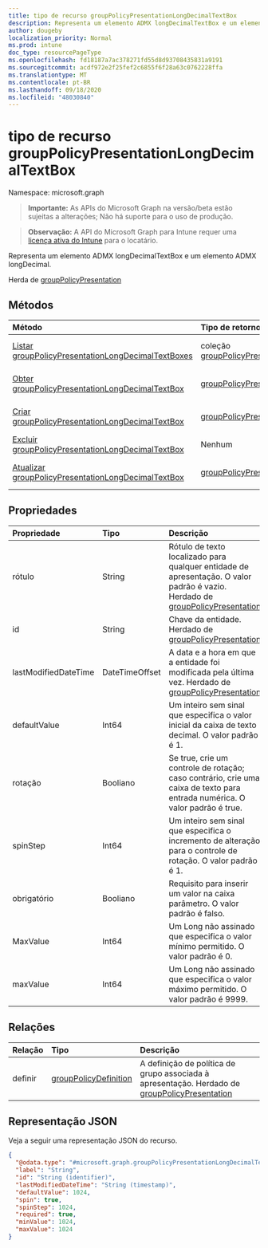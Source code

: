 ```yaml
---
title: tipo de recurso groupPolicyPresentationLongDecimalTextBox
description: Representa um elemento ADMX longDecimalTextBox e um elemento ADMX longDecimal.
author: dougeby
localization_priority: Normal
ms.prod: intune
doc_type: resourcePageType
ms.openlocfilehash: fd18187a7ac378271fd55d8d93708435831a9191
ms.sourcegitcommit: acdf972e2f25fef2c6855f6f28a63c0762228ffa
ms.translationtype: MT
ms.contentlocale: pt-BR
ms.lasthandoff: 09/18/2020
ms.locfileid: "48030840"
---
```

# <a name="grouppolicypresentationlongdecimaltextbox-resource-type"></a>tipo de recurso groupPolicyPresentationLongDecimalTextBox

Namespace: microsoft.graph

> **Importante:** As APIs do Microsoft Graph na versão/beta estão sujeitas a alterações; Não há suporte para o uso de produção.

> **Observação:** A API do Microsoft Graph para Intune requer uma [licença ativa do Intune](https://go.microsoft.com/fwlink/?linkid=839381) para o locatário.

Representa um elemento ADMX longDecimalTextBox e um elemento ADMX longDecimal.


Herda de [groupPolicyPresentation](../resources/intune-grouppolicy-grouppolicypresentation.md)

## <a name="methods"></a>Métodos
|Método|Tipo de retorno|Descrição|
|:---|:---|:---|
|[Listar groupPolicyPresentationLongDecimalTextBoxes](../api/intune-grouppolicy-grouppolicypresentationlongdecimaltextbox-list.md)|coleção [groupPolicyPresentationLongDecimalTextBox](../resources/intune-grouppolicy-grouppolicypresentationlongdecimaltextbox.md)|Listar Propriedades e relações dos objetos [groupPolicyPresentationLongDecimalTextBox](../resources/intune-grouppolicy-grouppolicypresentationlongdecimaltextbox.md) .|
|[Obter groupPolicyPresentationLongDecimalTextBox](../api/intune-grouppolicy-grouppolicypresentationlongdecimaltextbox-get.md)|[groupPolicyPresentationLongDecimalTextBox](../resources/intune-grouppolicy-grouppolicypresentationlongdecimaltextbox.md)|Leia as propriedades e as relações do objeto [groupPolicyPresentationLongDecimalTextBox](../resources/intune-grouppolicy-grouppolicypresentationlongdecimaltextbox.md) .|
|[Criar groupPolicyPresentationLongDecimalTextBox](../api/intune-grouppolicy-grouppolicypresentationlongdecimaltextbox-create.md)|[groupPolicyPresentationLongDecimalTextBox](../resources/intune-grouppolicy-grouppolicypresentationlongdecimaltextbox.md)|Criar um novo objeto [groupPolicyPresentationLongDecimalTextBox](../resources/intune-grouppolicy-grouppolicypresentationlongdecimaltextbox.md) .|
|[Excluir groupPolicyPresentationLongDecimalTextBox](../api/intune-grouppolicy-grouppolicypresentationlongdecimaltextbox-delete.md)|Nenhum|Exclui [groupPolicyPresentationLongDecimalTextBox](../resources/intune-grouppolicy-grouppolicypresentationlongdecimaltextbox.md).|
|[Atualizar groupPolicyPresentationLongDecimalTextBox](../api/intune-grouppolicy-grouppolicypresentationlongdecimaltextbox-update.md)|[groupPolicyPresentationLongDecimalTextBox](../resources/intune-grouppolicy-grouppolicypresentationlongdecimaltextbox.md)|Atualiza as propriedades de um objeto [groupPolicyPresentationLongDecimalTextBox](../resources/intune-grouppolicy-grouppolicypresentationlongdecimaltextbox.md) .|

## <a name="properties"></a>Propriedades
|Propriedade|Tipo|Descrição|
|:---|:---|:---|
|rótulo|String|Rótulo de texto localizado para qualquer entidade de apresentação. O valor padrão é vazio. Herdado de [groupPolicyPresentation](../resources/intune-grouppolicy-grouppolicypresentation.md)|
|id|String|Chave da entidade. Herdado de [groupPolicyPresentation](../resources/intune-grouppolicy-grouppolicypresentation.md)|
|lastModifiedDateTime|DateTimeOffset|A data e a hora em que a entidade foi modificada pela última vez. Herdado de [groupPolicyPresentation](../resources/intune-grouppolicy-grouppolicypresentation.md)|
|defaultValue|Int64|Um inteiro sem sinal que especifica o valor inicial da caixa de texto decimal. O valor padrão é 1.|
|rotação|Booliano|Se true, crie um controle de rotação; caso contrário, crie uma caixa de texto para entrada numérica. O valor padrão é true.|
|spinStep|Int64|Um inteiro sem sinal que especifica o incremento de alteração para o controle de rotação. O valor padrão é 1.|
|obrigatório|Booliano|Requisito para inserir um valor na caixa parâmetro. O valor padrão é falso.|
|MaxValue|Int64|Um Long não assinado que especifica o valor mínimo permitido. O valor padrão é 0.|
|maxValue|Int64|Um Long não assinado que especifica o valor máximo permitido. O valor padrão é 9999.|

## <a name="relationships"></a>Relações
|Relação|Tipo|Descrição|
|:---|:---|:---|
|definir|[groupPolicyDefinition](../resources/intune-grouppolicy-grouppolicydefinition.md)|A definição de política de grupo associada à apresentação. Herdado de [groupPolicyPresentation](../resources/intune-grouppolicy-grouppolicypresentation.md)|

## <a name="json-representation"></a>Representação JSON
Veja a seguir uma representação JSON do recurso.
<!-- {
  "blockType": "resource",
  "keyProperty": "id",
  "@odata.type": "microsoft.graph.groupPolicyPresentationLongDecimalTextBox"
}
-->
``` json
{
  "@odata.type": "#microsoft.graph.groupPolicyPresentationLongDecimalTextBox",
  "label": "String",
  "id": "String (identifier)",
  "lastModifiedDateTime": "String (timestamp)",
  "defaultValue": 1024,
  "spin": true,
  "spinStep": 1024,
  "required": true,
  "minValue": 1024,
  "maxValue": 1024
}
```






